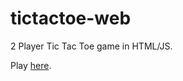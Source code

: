 # tictactoe-web
2 Player Tic Tac Toe game in HTML/JS.

Play [here](http://ewilliams96.github.io/tictactoe-web/). 
